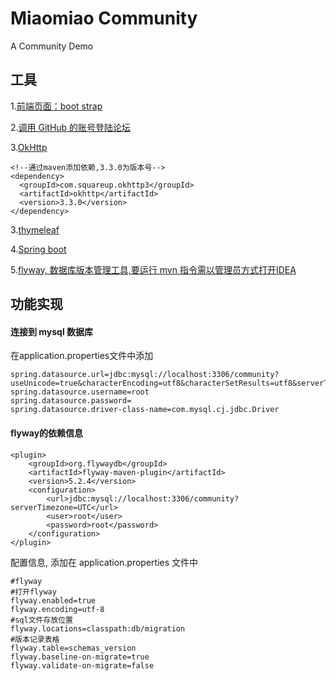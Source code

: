 # Miaomiao Community
A Community Demo

## 工具  
1.[前端页面：boot strap](https://v3.bootcss.com/components/#navbar)

2.[调用 GitHub 的账号登陆论坛](https://developer.github.com/apps/building-oauth-apps/)

3.[OkHttp](https://square.github.io/okhttp/)  
```
<!--通过maven添加依赖,3.3.0为版本号-->
<dependency>
  <groupId>com.squareup.okhttp3</groupId>
  <artifactId>okhttp</artifactId>
  <version>3.3.0</version>
</dependency>
```
3.[thymeleaf](https://www.jianshu.com/p/5bbac20348ec)

4.[Spring boot](https://spring.io/guides/gs/spring-boot/)

5.[flyway, 数据库版本管理工具,要运行 mvn 指令需以管理员方式打开IDEA](https://flywaydb.org/getstarted/firststeps/maven)

## 功能实现
#### 连接到 mysql 数据库
在application.properties文件中添加
```
spring.datasource.url=jdbc:mysql://localhost:3306/community?useUnicode=true&characterEncoding=utf8&characterSetResults=utf8&serverTimezone=GMT
spring.datasource.username=root
spring.datasource.password=
spring.datasource.driver-class-name=com.mysql.cj.jdbc.Driver
```
#### flyway的依赖信息
```
<plugin>
	<groupId>org.flywaydb</groupId>
	<artifactId>flyway-maven-plugin</artifactId>
	<version>5.2.4</version>
    <configuration>
		<url>jdbc:mysql://localhost:3306/community?serverTimezone=UTC</url>
		<user>root</user>
		<password>root</password>
	</configuration>
</plugin>
```
配置信息, 添加在 application.properties 文件中
```
#flyway
#打开flyway
flyway.enabled=true
flyway.encoding=utf-8
#sql文件存放位置
flyway.locations=classpath:db/migration
#版本记录表格
flyway.table=schemas_version
flyway.baseline-on-migrate=true
flyway.validate-on-migrate=false
```
